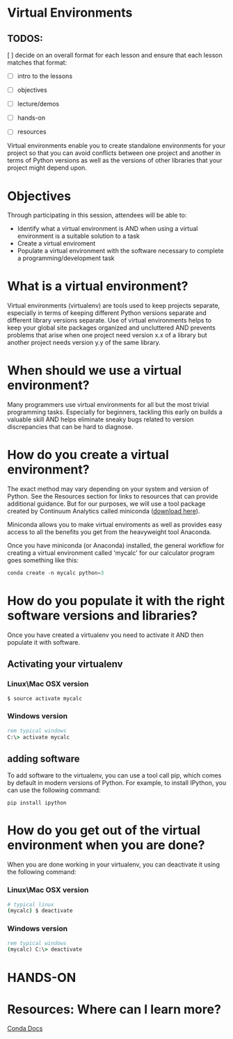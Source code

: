 # Virtual Environments

## TODOS:

[ ] decide on an overall format for each lesson and ensure that each lesson matches that format:  

* [ ] intro to the lessons  
* [ ] objectives  
* [ ] lecture/demos  
* [ ] hands-on  
* [ ] resources 


Virtual environments enable you to create standalone environments for your project so that you can avoid conflicts between one project and another in terms of Python versions as well as the versions of other libraries that your project might depend upon.

# Objectives
Through participating in this session, attendees will be able to:
* Identify what a virtual environment is AND when using a virtual environment is a suitable solution to a task
* Create a virtual enviroment
* Populate a virtual environment with the software necessary to complete a programming/development task

# What is a virtual environment?
Virtual environments (virtualenv) are tools used to keep projects separate, especially in terms of keeping different Python versions separate and different library versions separate. Use of virtual environments helps to keep your global site packages organized and uncluttered AND prevents problems that arise when one project need version x.x of a library but another project needs version y.y of the same library.

# When should we use a virtual environment?
Many programmers use virtual environments for all but the most trivial programming tasks. Especially for beginners, tackling this early on builds a valuable skill AND helps eliminate sneaky bugs related to version discrepancies that can be hard to diagnose.

# How do you create a virtual environment?
The exact method may vary depending on your system and version of Python. See the Resources section for links to resources that can provide additional guidance. But for our purposes, we will use a tool package created by Continuum Analytics called miniconda ([download here](https://conda.pydata.org/miniconda.html)).

Miniconda allows you to make virtual enviroments as well as provides easy access to all the benefits you get from the heavyweight tool Anaconda.

Once you have miniconda (or Anaconda) installed, the general workflow for creating a virtual environment called 'mycalc' for our calculator program goes something like this:

```python
conda create -n mycalc python=3
```

# How do you populate it with the right software versions and libraries?
Once you have created a virtualenv you need to activate it AND then populate it with software.

## Activating your virtualenv
### Linux\Mac OSX version
```bash
$ source activate mycalc
```

### Windows version
```bat
rem typical windows
C:\> activate mycalc
```

## adding software
To add software to the virtualenv, you can use a tool call pip, which comes by default in modern versions of Python. For example, to install IPython, you can use the following command:

```
pip install ipython
```

# How do you get out of the virtual environment when you are done?
When you are done working in your virtualenv, you can deactivate it using the following command:

### Linux\Mac OSX version
```bash
# typical linux
(mycalc) $ deactivate
```

### Windows version
```bat
rem typical windows
(mycalc) C:\> deactivate
```

# HANDS-ON

# Resources: Where can I learn more?

[Conda Docs](http://conda.pydata.org/docs/get-started.html)
